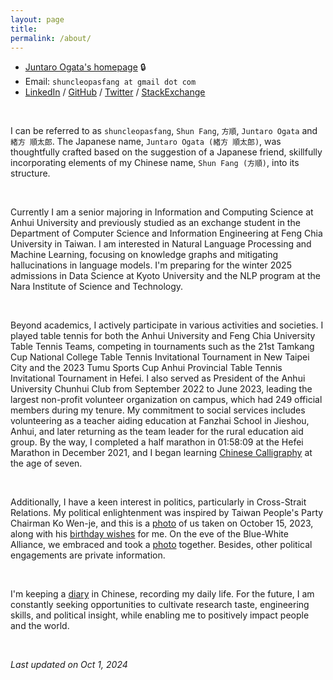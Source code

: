 ```yaml
---
layout: page
title: 
permalink: /about/
---
```


* [Juntaro Ogata's homepage](https://sites.google.com/view/shuncleopasfang/) 🔒
* Email: `shuncleopasfang at gmail dot com`
* [LinkedIn](https://www.linkedin.com/in/shun-cleopas-fang/) / [GitHub](https://github.com/shuncleopasfang) / [Twitter](https://twitter.com/shuncleopasfang/) / [StackExchange](https://stackexchange.com/users/17533833/shun-cleopas-fang?tab=accounts)

<br>

I can be referred to as `shuncleopasfang`, `Shun Fang`, `方順`, `Juntaro Ogata` and `緒方 順太郎`. The Japanese name, `Juntaro Ogata (緒方 順太郎)`, was thoughtfully crafted based on the suggestion of a Japanese friend, skillfully incorporating elements of my Chinese name, `Shun Fang (方順)`, into its structure.

<br>

Currently I am a senior majoring in Information and Computing Science at Anhui University and previously studied as an exchange student in the Department of Computer Science and Information Engineering at Feng Chia University in Taiwan. I am interested in Natural Language Processing and Machine Learning, focusing on knowledge graphs and mitigating hallucinations in language models. I'm preparing for the winter 2025 admissions in Data Science at Kyoto University and the NLP program at the Nara Institute of Science and Technology.

<br>

Beyond academics, I actively participate in various activities and societies. I played table tennis for both the Anhui University and Feng Chia University Table Tennis Teams, competing in tournaments such as the 21st Tamkang Cup National College Table Tennis Invitational Tournament in New Taipei City and the 2023 Tumu Sports Cup Anhui Provincial Table Tennis Invitational Tournament in Hefei. I also served as President of the Anhui University Chunhui Club from September 2022 to June 2023, leading the largest non-profit volunteer organization on campus, which had 249 official members during my tenure. My commitment to social services includes volunteering as a teacher aiding education at Fanzhai School in Jieshou, Anhui, and later returning as the team leader for the rural education aid group. By the way, I completed a half marathon in 01:58:09 at the Hefei Marathon in December 2021, and I began learning [Chinese Calligraphy](https://drive.google.com/drive/folders/1lL25tWxkg-ZBGNv9J-cvxl3pUnct07SU) at the age of seven.

<br>

Additionally, I have a keen interest in politics, particularly in Cross-Strait Relations. My political enlightenment was inspired by Taiwan People's Party Chairman Ko Wen-je, and this is a [photo](https://drive.google.com/file/d/1sNDMhoABacYMNcLuC9hYBRy1a_Ciz7TT/view) of us taken on October 15, 2023, along with his [birthday wishes](https://drive.google.com/file/d/1odAayKZWJjTdYFDNo1ajwatOb7xpYK0k/view) for me. On the eve of the Blue-White Alliance, we embraced and took a [photo](https://drive.google.com/file/d/1HKwt3E8LJOGD9yqHhOsr2GPRyXsts1CO/view) together. Besides, other political engagements are private information.

<br>

I'm keeping a [diary](https://docs.google.com/document/d/1Yn2rebU6vVxZDhbR59W16ho5bSymMQhY1yFdLFMlqW0/pub) in Chinese, recording my daily life. For the future, I am constantly seeking opportunities to cultivate research taste, engineering skills, and political insight, while enabling me to positively impact people and the world.

<br>

*Last updated on Oct 1, 2024*
